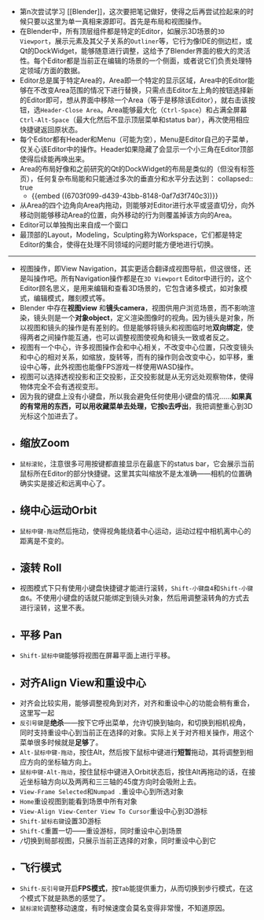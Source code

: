 - 第n次尝试学习 [[Blender]]，这次要把笔记做好，使得之后再尝试捡起来的时候只要以这里为单一真相来源即可。首先是布局和视图操作。
- 在Blender中，所有顶层组件都是特定的Editor，如展示3D场景的`3D Viewport`，展示元素及其父子关系的`Outliner`等，它行为像IDE的侧边栏，或Qt的DockWidget，能够随意进行调整，这给予了Blender界面的极大的灵活性。每个Editor都是当前正在编辑的场景的一个侧面，或者说它们负责处理特定领域/方面的数据。
- Editor总是属于特定Area的，Area即一个特定的显示区域，Area中的Editor能够在不改变Area范围的情况下进行替换，只需点击Editor左上角的按钮选择新的Editor即可，想从界面中移除一个Area（等于是移除该Editor），就右击该按钮，选`Header-Close Area`。Area能够最大化（`Ctrl-Space`）和占满全屏幕`Ctrl-Alt-Space`（最大化然后不显示顶层菜单和status bar），再次使用相应快捷键返回原状态。
- 每个Editor都有Header和Menu（可能为空），Menu是Editor自己的子菜单，仅关心该Editor中的操作。Header如果隐藏了会显示一个小三角在Editor顶部使得后续能再唤出来。
- Area的布局好像和之前研究的Qt的DockWidget的布局是类似的（但没有标签页），任何复杂布局能和只能通过多次的垂直分和水平分去达到：
  collapsed:: true
	- {{embed ((6703f099-d439-43bb-8148-0af7d3f740c3))}}
- 从Area的四个边角向Area内拖动，则能够对Editor进行水平或竖直切分，向外移动则能够移动Area的位置，向外移动的行为则覆盖掉该方向的Area。
- Editor可以单独掏出来自成一个窗口
- 最顶部的Layout，Modeling，Sculpting称为Workspace，它们都是特定Editor的集合，使得在处理不同领域的问题时能方便地进行切换。
- ---
- 视图操作，即View Navigation，其实更适合翻译成视图导航，但这很怪，还是叫操作吧。所有Navigation操作都是在`3D Viewport` Editor中进行的，这个Editor顾名思义，是用来编辑和查看3D场景的，它包含诸多模式，如对象模式，编辑模式，雕刻模式等。
- Blender 中存在**视图view** 和**镜头camera**，视图供用户浏览场景，而不影响渲染，镜头则是一个**对象object**，定义渲染图像时的视角。因为镜头是对象，所以视图和镜头的操作是有差别的。但是能够将镜头和视图临时地**双向绑定**，使得两者之间操作能互通，也可以调整视图使视角和镜头一致或者反之。
- 视图有一个中心，许多视图操作会和中心相关，不改变中心位置，只改变镜头和中心的相对关系，如缩放，旋转等，而有的操作则会改变中心，如平移，重设中心等，此外视图也能像FPS游戏一样使用WASD操作。
- 视图可以选择透视投影和正交投影，正交投影就是从无穷远处观察物体，使得物体完全不会有透视变形。
- 因为我的键盘上没有小键盘，所以我会避免任何使用小键盘的情况……**如果真的有常用的东西，可以用收藏菜单去处理，它按`Q`去呼出**，我把调整重心到3D光标这个加进去了。
- ## 缩放Zoom
- `鼠标滚轮`，注意很多可用按键都直接显示在最底下的status bar，它会展示当前鼠标所在Editor的部分快捷键。这里其实叫缩放不是太准确——相机的位置确确实实是接近和远离中心了。
- ## 绕中心运动Orbit
- `鼠标中键-拖动`然后拖动，使得视角能绕着中心运动，运动过程中相机离中心的距离是不变的。
- ## 滚转 Roll
- 视图模式下只有使用小键盘快捷键才能进行滚转，`Shift-小键盘4`和`Shift-小键盘6`。不使用小键盘的话就只能绑定到镜头对象，然后用调整滚转角的方式去进行滚转，这里不表。
- ## 平移 Pan
- `Shift-鼠标中键`能够将视图在屏幕平面上进行平移。
- ## 对齐Align View和重设中心
- 对齐会比较实用，能够调整视角到对齐，对齐和重设中心的功能会稍有重合，这里写一起
- `反引号键`是**绝杀**——按下它呼出菜单，允许切换到轴向，和切换到相机视角，同时支持重设中心到当前正在选择的对象。实际上关于对齐相关操作，用这个菜单很多时候就是**足够**了。
- `Alt-鼠标中键-拖动`，按住Alt，然后按下鼠标中键进行**短暂**拖动，其将调整到相应方向的坐标轴方向上。
- `鼠标中键-Alt-拖动`，按住鼠标中键进入Orbit状态后，按住Alt再拖动的话，在接近坐标轴方向以及两两和三三轴的45度方向时会吸附上去。
- `View-Frame Selected`和`Numpad .`重设中心到所选对象
- `Home`重设视图到能看到场景中所有对象
- `View-Align View-Center View To Cursor`重设中心到3D游标
- `Shift-鼠标右键`设置3D游标
- `Shift-C`重置一切——重设游标，同时重设中心到场景
- `/`切换到局部视图，只展示当前正选择的对象，同时重设中心到它
- ## 飞行模式
- `Shift-反引号键`开启**FPS模式**，按`Tab`能提供重力，从而切换到步行模式，在这个模式下就是熟悉的感觉了。
- `鼠标滚轮`调整移动速度，有时候速度会莫名变得非常慢，不知道原因。